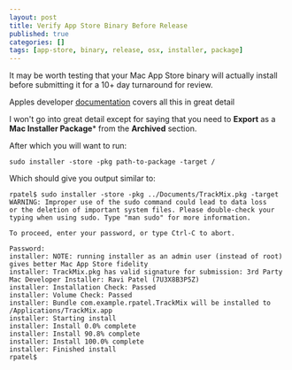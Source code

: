 ```yaml
---
layout: post
title: Verify App Store Binary Before Release
published: true
categories: []
tags: [app-store, binary, release, osx, installer, package]
---
```


It may be worth testing that your Mac App Store binary will actually install before submitting it for a 10+ day turnaround for review.

Apples developer [documentation](https://developer.apple.com/library/mac/documentation/IDEs/Conceptual/AppDistributionGuide/SubmittingYourApp/SubmittingYourApp.html) covers all this in great detail

I won't go into great detail except for saying that you need to **Export** as a **Mac Installer Package*** from the **Archived** section.

After which you will want to run:

	sudo installer -store -pkg path-to-package -target /

Which should give you output similar to:

	rpatel$ sudo installer -store -pkg ../Documents/TrackMix.pkg -target
	WARNING: Improper use of the sudo command could lead to data loss
	or the deletion of important system files. Please double-check your
	typing when using sudo. Type "man sudo" for more information.

	To proceed, enter your password, or type Ctrl-C to abort.

	Password:
	installer: NOTE: running installer as an admin user (instead of root) gives better Mac App Store fidelity
	installer: TrackMix.pkg has valid signature for submission: 3rd Party Mac Developer Installer: Ravi Patel (7U3X8B3P5Z)
	installer: Installation Check: Passed
	installer: Volume Check: Passed
	installer: Bundle com.example.rpatel.TrackMix will be installed to /Applications/TrackMix.app
	installer: Starting install
	installer: Install 0.0% complete
	installer: Install 90.8% complete
	installer: Install 100.0% complete
	installer: Finished install
	rpatel$